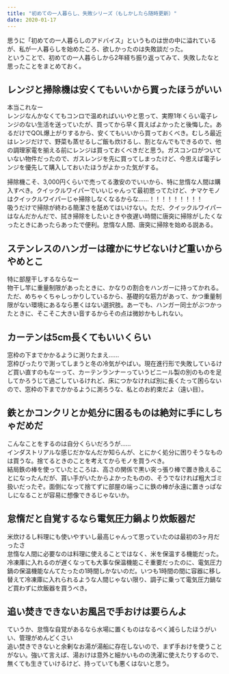 ```yaml
---
title: "初めての一人暮らし、失敗シリーズ（もしかしたら随時更新）"
date: 2020-01-17
---
```


思うに「初めての一人暮らしのアドバイス」というものは世の中に溢れているが、私が一人暮らしを始めたころ、欲しかったのは失敗談だった。  
ということで、初めての一人暮らしから2年経ち振り返ってみて、失敗したなと思ったことをまとめておく。  

## レンジと掃除機は安くてもいいから買ったほうがいい
本当これなー  
レンジなんかなくてもコンロで温めればいいやと思って、実際1年くらい電子レンジのない生活を送っていたが、買ってから早く買えばよかったと後悔した。あるだけでQOL爆上がりするから、安くてもいいから買っておくべき。むしろ最近はレンジだけで、野菜も蒸せるしご飯も炊けるし、割となんでもできるので、他の調理家電を揃える前にレンジは買っておくべきだと思う。ガスコンロがついていない物件だったので、ガスレンジを先に買ってしまったけど、今思えば電子レンジを優先して購入しておいたほうがよかった気がする。  

掃除機こそ、3,000円くらいで売ってる激安のでいいから、特に怠惰な人間は購入すべき。クイックルワイパーでいいじゃんって最初思ってたけど、ナマケモノはクイックルワイパーじゃ掃除しなくなるからな……！！！！！！！！！  
吸うだけで掃除が終わる簡潔さを舐めてはいけない。ただ、クイックルワイパーはなんだかんだで、拭き掃除をしたいときや夜遅い時間に唐突に掃除がしたくなったときにあったらあったで便利。怠惰な人間、唐突に掃除を始める説ある。  

## ステンレスのハンガーは確かにサビないけど重いからやめとこ
特に部屋干しするならなー  
物干し竿に重量制限があったときに、かなりの割合をハンガーに持ってかれる。ただ、めちゃくちゃしっかりしているから、基礎的な筋力があって、かつ重量制限がない環境にあるなら悪くはない選択肢。あーでも、ハンガー同士がぶつかったときに、そこそこ大きい音するからその点は微妙かもしれない。  

## カーテンは5cm長くてもいいくらい
窓枠の下までかかるように測りたまえ……  
窓枠ぴったりで測ってしまうと冬の冷気がやばい。現在進行形で失敗しているけど買い直すのもなーって、カーテンランナーっていうビニール製の別のものを足してかろうじて過ごしているけれど、床につかなければ別に長くたって困らないので、窓枠の下までかかるように測ろうな、私とのお約束だよ（遠い目）。  

## 鉄とかコンクリとか処分に困るものは絶対に手にしちゃだめだ
こんなことをするのは自分くらいだろうが……  
インダストリアルな感じだかなんだか知らんが、とにかく処分に困りそうなものは買うな。捨てるときのことを考えてからモノを買うべき。  
結局鉄の棒を使っていたところは、高さの関係で黒い突っ張り棒で置き換えることになったんだが、貰い手がいたからよかったものの、そうでなければ粗大ゴミ扱いだったぞ。面倒になって捨てずに部屋の端っこに鉄の棒が永遠に置きっぱなしになることが容易に想像できるじゃないか。  

## 怠惰だと自覚するなら電気圧力鍋より炊飯器だ
米炊けるし料理にも使いやすいし最高じゃんって思っていたのは最初の3ヶ月だったさ  
怠惰な人間に必要なのは料理に使えることではなく、米を保温する機能だった。冷凍庫に入れるのが遅くなっても大事な保温機能こそ重要だったのに、電気圧力鍋の保温機能なんてたったの1時間しかないのだ。いつも1時間の間に容器に移し替えて冷凍庫に入れられるような人間じゃない限り、調子に乗って電気圧力鍋など買わずに炊飯器を買うべき。  

## 追い焚きできないお風呂で手おけは要らんよ
ていうか、怠惰な自覚があるなら水場に置くものはなるべく減らしたほうがいい、管理がめんどくさい  
追い焚きできないと余剰なお湯が湯船に存在しないので、まず手おけを使うことがない。強いて言えば、湯おけは意外と細かいものの洗濯に使えたりするので、無くても生きていけるけど、持っていても悪くはないと思う。  